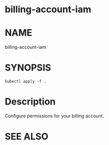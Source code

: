 billing-account-iam
==================================================

# NAME

  billing-account-iam

# SYNOPSIS

  ```
  kubectl apply -f .
  ```

# Description

  Configure permissions for your billing account.

# SEE ALSO

